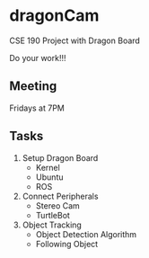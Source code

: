 # dragonCam
CSE 190 Project with Dragon Board

Do your work!!!

## Meeting 
 Fridays at 7PM

## Tasks
 1. Setup Dragon Board
    * Kernel
    * Ubuntu
    * ROS
 2. Connect Peripherals
    * Stereo Cam
    * TurtleBot
 3. Object Tracking
    * Object Detection Algorithm
    * Following Object

